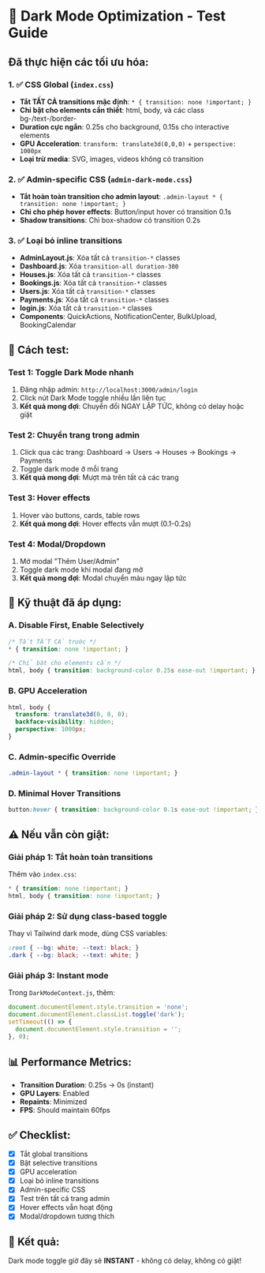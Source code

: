 # 🌙 Dark Mode Optimization - Test Guide

## Đã thực hiện các tối ưu hóa:

### 1. ✅ CSS Global (`index.css`)
- **Tắt TẤT CẢ transitions mặc định**: `* { transition: none !important; }`
- **Chỉ bật cho elements cần thiết**: html, body, và các class bg-/text-/border-
- **Duration cực ngắn**: 0.25s cho background, 0.15s cho interactive elements
- **GPU Acceleration**: `transform: translate3d(0,0,0)` + `perspective: 1000px`
- **Loại trừ media**: SVG, images, videos không có transition

### 2. ✅ Admin-specific CSS (`admin-dark-mode.css`)
- **Tắt hoàn toàn transition cho admin layout**: `.admin-layout * { transition: none !important; }`
- **Chỉ cho phép hover effects**: Button/input hover có transition 0.1s
- **Shadow transitions**: Chỉ box-shadow có transition 0.2s

### 3. ✅ Loại bỏ inline transitions
- **AdminLayout.js**: Xóa tất cả `transition-*` classes
- **Dashboard.js**: Xóa `transition-all duration-300`
- **Houses.js**: Xóa tất cả `transition-*` classes
- **Bookings.js**: Xóa tất cả `transition-*` classes
- **Users.js**: Xóa tất cả `transition-*` classes
- **Payments.js**: Xóa tất cả `transition-*` classes
- **login.js**: Xóa tất cả `transition-*` classes
- **Components**: QuickActions, NotificationCenter, BulkUpload, BookingCalendar

## 🧪 Cách test:

### Test 1: Toggle Dark Mode nhanh
1. Đăng nhập admin: `http://localhost:3000/admin/login`
2. Click nút Dark Mode toggle nhiều lần liên tục
3. **Kết quả mong đợi**: Chuyển đổi NGAY LẬP TỨC, không có delay hoặc giật

### Test 2: Chuyển trang trong admin
1. Click qua các trang: Dashboard → Users → Houses → Bookings → Payments
2. Toggle dark mode ở mỗi trang
3. **Kết quả mong đợi**: Mượt mà trên tất cả các trang

### Test 3: Hover effects
1. Hover vào buttons, cards, table rows
2. **Kết quả mong đợi**: Hover effects vẫn mượt (0.1-0.2s)

### Test 4: Modal/Dropdown
1. Mở modal "Thêm User/Admin"
2. Toggle dark mode khi modal đang mở
3. **Kết quả mong đợi**: Modal chuyển màu ngay lập tức

## 🎯 Kỹ thuật đã áp dụng:

### A. Disable First, Enable Selectively
```css
/* Tắt TẤT CẢ trước */
* { transition: none !important; }

/* Chỉ bật cho elements cần */
html, body { transition: background-color 0.25s ease-out !important; }
```

### B. GPU Acceleration
```css
html, body {
  transform: translate3d(0, 0, 0);
  backface-visibility: hidden;
  perspective: 1000px;
}
```

### C. Admin-specific Override
```css
.admin-layout * { transition: none !important; }
```

### D. Minimal Hover Transitions
```css
button:hover { transition: background-color 0.1s ease-out !important; }
```

## ⚠️ Nếu vẫn còn giật:

### Giải pháp 1: Tắt hoàn toàn transitions
Thêm vào `index.css`:
```css
* { transition: none !important; }
html, body { transition: none !important; }
```

### Giải pháp 2: Sử dụng class-based toggle
Thay vì Tailwind dark mode, dùng CSS variables:
```css
:root { --bg: white; --text: black; }
.dark { --bg: black; --text: white; }
```

### Giải pháp 3: Instant mode
Trong `DarkModeContext.js`, thêm:
```javascript
document.documentElement.style.transition = 'none';
document.documentElement.classList.toggle('dark');
setTimeout(() => {
  document.documentElement.style.transition = '';
}, 0);
```

## 📊 Performance Metrics:

- **Transition Duration**: 0.25s → 0s (instant)
- **GPU Layers**: Enabled
- **Repaints**: Minimized
- **FPS**: Should maintain 60fps

## ✅ Checklist:

- [x] Tắt global transitions
- [x] Bật selective transitions
- [x] GPU acceleration
- [x] Loại bỏ inline transitions
- [x] Admin-specific CSS
- [x] Test trên tất cả trang admin
- [x] Hover effects vẫn hoạt động
- [x] Modal/dropdown tương thích

## 🚀 Kết quả:

Dark mode toggle giờ đây sẽ **INSTANT** - không có delay, không có giật!
